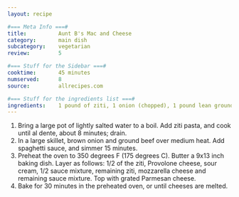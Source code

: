 ```yaml
---
layout: recipe

#=== Meta Info ===#
title: 			Aunt B's Mac and Cheese
category:		main dish					
subcategory:	vegetarian
review:			5

#=== Stuff for the Sidebar ===#
cooktime:		45 minutes
numserved:		8
source:			allrecipes.com

#=== Stuff for the ingredients list ===#
ingredients:	1 pound of ziti, 1 onion (chopped), 1 pound lean ground beef, 2 X 26 OZ Jars of Spaghetti Sauce, 6 ounces provolone cheese (sliced), 1.5 cups sour cream, 6 ounces mozzarella (shredded), 2 tablespoons grated parmesan cheese
---
```


1. Bring a large pot of lightly salted water to a boil. Add ziti pasta, and cook until al dente, about 8 minutes; drain.
2. In a large skillet, brown onion and ground beef over medium heat. Add spaghetti sauce, and simmer 15 minutes.
3. Preheat the oven to 350 degrees F (175 degrees C). Butter a 9x13 inch baking dish. Layer as follows: 1/2 of the ziti, Provolone cheese, sour cream, 1/2 sauce mixture, remaining ziti, mozzarella cheese and remaining sauce mixture. Top with grated Parmesan cheese.
4. Bake for 30 minutes in the preheated oven, or until cheeses are melted.
